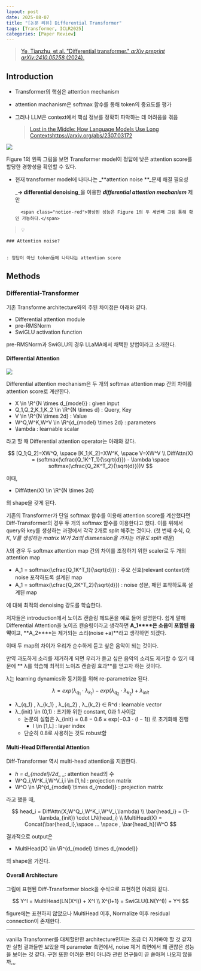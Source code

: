```yaml
---
layout: post
date: 2025-08-07
title: "[논문 리뷰] Differential Transformer"
tags: [Transformer, ICLR2025]
categories: [Paper Review]
---
```


> [Ye, Tianzhu, et al. "Differential transformer." ](https://arxiv.org/abs/2410.05258)[_arXiv preprint arXiv:2410.05258_](https://arxiv.org/abs/2410.05258)[ (2024).](https://arxiv.org/abs/2410.05258)



## Introduction

- Transformer의 핵심은 attention mechanism
- attention machanism은 softmax 함수를 통해 token의 중요도를 평가
- 그러나 LLM은 context에서 핵심 정보를 정확히 파악하는 데 어려움을 겪음

	> [Lost in the Middle: How Language Models Use Long Contextshttps://arxiv.org/abs/2307.03172](https://arxiv.org/abs/2307.03172)


![](https://prod-files-secure.s3.us-west-2.amazonaws.com/542b861c-36a8-4051-84e5-8804b6728dba/9083ea56-691a-4752-ae26-47f403431ac8/image.png?X-Amz-Algorithm=AWS4-HMAC-SHA256&X-Amz-Content-Sha256=UNSIGNED-PAYLOAD&X-Amz-Credential=ASIAZI2LB466XGS3BDHO%2F20250910%2Fus-west-2%2Fs3%2Faws4_request&X-Amz-Date=20250910T080130Z&X-Amz-Expires=3600&X-Amz-Security-Token=IQoJb3JpZ2luX2VjEH8aCXVzLXdlc3QtMiJHMEUCIHLje8dGQkRa69N%2FdZHZNmZLYz9YJLD49p3lL7WCCMRLAiEA0Tu0t%2BRsrNwSsDEik9KBfXqxILcO7%2Fm%2BrBzDT%2BFCY8IqiAQI6P%2F%2F%2F%2F%2F%2F%2F%2F%2F%2FARAAGgw2Mzc0MjMxODM4MDUiDBG4LqneYIuxjnCEYircA515lG2TC%2BnXG4ZIMRlpFeVNyXOJIQxKVL7WGcWvnVfioPLOeP14rqrMKYViyhfkMMfGOE2Lur%2FSD3J8TpXbRNzWBH89Xsu%2FDvfSGuI3YUN8Zm4K5gJK5Oh6APPjmx2ZErdvju%2Bz%2B1221vHVZmEeOlHjllUeXgrzCSIEfEJ%2BbkyYg%2FEZiq%2FR3mShz1mcPJClu68LAPXG4SKc9x%2BaHWMBw%2BPLCaV3TRffn8DucMnvXF7oHzcVHG7jbDcy67Ejmmgs0H%2FyAoGjodd7WzTSHU1Tr%2BTyB72%2FX%2FbcV7iV28qT14BtD41igcmOqij%2BRNEpRq0ICdRtRQk0yESUF6wyr3%2BhSqrPrek3%2FMgJPbLtjsjLTrZQhLrjhrmQeJDznNlIG194eghKBMJDwtOVdH6fLjUzqfzoCWkHBOTW8trm0DTPF5euFooaFSvJJurVALZGYfGZSvrNZVGV7e7f2I71zByXTWuIhEnC6vXXRf89JgNClLPzn%2BT2namwXOR68fUPFvEyztx8CZl0iVIJznFF%2BAbjgR9%2F8ptvWUjhKQbLiOP5FYQISnh0z4zj7x6TBDTv7jQmtMlxfV1h%2BDQg2iRPYUGNERzYy5IT4I0Q6wba%2F1ggWIexkPmaYWxf0RYg448WMI28hMYGOqUBP%2Be2vNqj3icxiihOBSJNt948mKXM1Gb5ubpbrdvzbunnnZyVWQtgM6w1FgP0GjfNqI48%2BBoX0pdPSHQVQfe5G3tJwct%2BmXV%2BC4l2MiA9kn9rfu92EbAoe98Ey1LR%2FZJ6BrQNW3q62jnI0PRytQdveyLUWcgApKd2HVidBvQPIJegYNiBwxDcT28fsfn%2F%2FvRCGKcG3oldyCSCrQxrJRI8%2Fg269Wgg&X-Amz-Signature=d3b51f8149690a2dc68a409196376ef5dde5c2c30fa63bbd1584d4669aebdbcb&X-Amz-SignedHeaders=host&x-amz-checksum-mode=ENABLED&x-id=GetObject)


Figure 1의 왼쪽 그림을 보면 Transformer model이 정답에 낮은 attention score를 할당한 경향성을 확인할 수 있다.

- 현재 transformer model에 나타나는 _**attention noise **_문제 해결 필요성

	_**→ differential denoising**_을 이용한 _**differential attention mechanism**_ 제안


		<span class="notion-red">향상된 성능은 Figure 1의 두 세번째 그림 통해 확인 가능하다.</span>


> 💡 


	### Attention noise?


	: 정답이 아닌 token들에 나타나는 attention score



## Methods



### Differential-Transformer


기존 Transforme architecture와의 주된 차이점은 아래와 같다.

- Differential attention module
- pre-RMSNorm
- SwiGLU activation function

pre-RMSNorm과 SwiGLU의 경우 LLaMA에서 채택한 방법이라고 소개한다.



#### Differential Attention


![](https://prod-files-secure.s3.us-west-2.amazonaws.com/542b861c-36a8-4051-84e5-8804b6728dba/116d70b2-1963-4810-9167-f4c7d8a06e8f/image.png?X-Amz-Algorithm=AWS4-HMAC-SHA256&X-Amz-Content-Sha256=UNSIGNED-PAYLOAD&X-Amz-Credential=ASIAZI2LB466XGS3BDHO%2F20250910%2Fus-west-2%2Fs3%2Faws4_request&X-Amz-Date=20250910T080130Z&X-Amz-Expires=3600&X-Amz-Security-Token=IQoJb3JpZ2luX2VjEH8aCXVzLXdlc3QtMiJHMEUCIHLje8dGQkRa69N%2FdZHZNmZLYz9YJLD49p3lL7WCCMRLAiEA0Tu0t%2BRsrNwSsDEik9KBfXqxILcO7%2Fm%2BrBzDT%2BFCY8IqiAQI6P%2F%2F%2F%2F%2F%2F%2F%2F%2F%2FARAAGgw2Mzc0MjMxODM4MDUiDBG4LqneYIuxjnCEYircA515lG2TC%2BnXG4ZIMRlpFeVNyXOJIQxKVL7WGcWvnVfioPLOeP14rqrMKYViyhfkMMfGOE2Lur%2FSD3J8TpXbRNzWBH89Xsu%2FDvfSGuI3YUN8Zm4K5gJK5Oh6APPjmx2ZErdvju%2Bz%2B1221vHVZmEeOlHjllUeXgrzCSIEfEJ%2BbkyYg%2FEZiq%2FR3mShz1mcPJClu68LAPXG4SKc9x%2BaHWMBw%2BPLCaV3TRffn8DucMnvXF7oHzcVHG7jbDcy67Ejmmgs0H%2FyAoGjodd7WzTSHU1Tr%2BTyB72%2FX%2FbcV7iV28qT14BtD41igcmOqij%2BRNEpRq0ICdRtRQk0yESUF6wyr3%2BhSqrPrek3%2FMgJPbLtjsjLTrZQhLrjhrmQeJDznNlIG194eghKBMJDwtOVdH6fLjUzqfzoCWkHBOTW8trm0DTPF5euFooaFSvJJurVALZGYfGZSvrNZVGV7e7f2I71zByXTWuIhEnC6vXXRf89JgNClLPzn%2BT2namwXOR68fUPFvEyztx8CZl0iVIJznFF%2BAbjgR9%2F8ptvWUjhKQbLiOP5FYQISnh0z4zj7x6TBDTv7jQmtMlxfV1h%2BDQg2iRPYUGNERzYy5IT4I0Q6wba%2F1ggWIexkPmaYWxf0RYg448WMI28hMYGOqUBP%2Be2vNqj3icxiihOBSJNt948mKXM1Gb5ubpbrdvzbunnnZyVWQtgM6w1FgP0GjfNqI48%2BBoX0pdPSHQVQfe5G3tJwct%2BmXV%2BC4l2MiA9kn9rfu92EbAoe98Ey1LR%2FZJ6BrQNW3q62jnI0PRytQdveyLUWcgApKd2HVidBvQPIJegYNiBwxDcT28fsfn%2F%2FvRCGKcG3oldyCSCrQxrJRI8%2Fg269Wgg&X-Amz-Signature=5bf9febadd4e6cc5d09a000f746608556da88e0ee5f4c44881b5559c41697fa4&X-Amz-SignedHeaders=host&x-amz-checksum-mode=ENABLED&x-id=GetObject)


Differential attention mechanism은 두 개의 softmax attention map 간의 차이를 attention score로 계산한다.

- X \in \R^{N \times d\_{model}} : given input
- Q\_1,Q\_2,K\_1,K\_2 \in \R^{N \times d} : Query, Key
- V \in \R^{N \times 2d} : Value
- W^Q,W^K,W^V \in \R^{d\_{model} \times 2d} : parameters
- \lambda : learnable scalar

라고 할 때 Differential attention operator는 아래와 같다.


$$
[Q_1;Q_2]=XW^Q, \space [K_1;K_2]=XW^K, \space V=XW^V \\
DiffAttn(X) = (softmax(\cfrac{Q_1K^T_1}{\sqrt{d}}) - \lambda \space softmax(\cfrac{Q_2K^T_2}{\sqrt{d}}))V
$$


이때,

- DiffAtten(X) \in \R^{N \times 2d}

의 shape을 갖게 된다.


기존의 Transformer가 단일 softmax 함수를 이용해 attention score를 계산했다면 Diff-Transformer의 경우 두 개의 softmax 함수를 이용한다고 했다. 이를 위해서 query와 key를 생성하는 과정에서 각각 2개로 split 해주는 것이다. <span class="notion-red">(첫 번째 수식, </span><span class="notion-red">_Q, K, V를 생성하는 matrix W가 2d의 dismension을 가지는 이유도 split 때문_</span><span class="notion-red">)</span>


 λ의 경우 두 softmax attention map 간의 차이를 조정하기 위한 scaler로 두 개의 attention map

- A\_1 = softmax(\cfrac{Q\_1K^T\_1}{\sqrt{d}}) : 주요 신호(relevant context)와 noise 포착하도록 설계된 map
- A\_1 = softmax(\cfrac{Q\_2K^T\_2}{\sqrt{d}}) : noise 성분, 패턴 포착하도록 설계된 map 

에 대해 최적의 denoising 강도를 학습한다.


저자들은 introduction에서 노이즈 캔슬링 헤드폰을 예로 들어 설명한다. 쉽게 말해 Differential Attention을 노이즈 캔슬링이라고 생각하면 **A\_1****은 소음이 포함된 음악**이고, **A\_2****는 제거되는 소리(noise +a)**라고 생각하면 되겠다. 


이때 두 map의 차이가 우리가 순수하게 듣고 싶은 음악이 되는 것이다. 


만약 과도하게 소리를 제거하게 되면 우리가 듣고 싶은 음악의 소리도 제거할 수 있기 때문에 ** λ를 학습해 최적의 노이즈 캔슬링 효과**를 얻고자 하는 것이다.


λ는 learning dynamics와 동기화를 위해 re-parametrize 된다.


$$
\lambda = exp(\lambda_{q_1} \cdot \lambda_{k_1}) - exp(\lambda_{q_2} \cdot \lambda_{k_2}) + \lambda_{init}
$$

- λ\_{q\_1} , λ\_{k\_1} , λ\_{q\_2} , λ\_{k\_2} ∈ R^d : learnable vector
- λ\_{init} \in (0,1) : 초기화 위한 constant, 0과 1 사이값
	- 논문의 실험은 λ\_{init} = 0.8 − 0.6 × exp(−0.3 · (l − 1)) 로 초기화해 진행
		- l \in [1,L] : layer index
	- 단순히 0.8로 사용하는 것도 robust함


#### **Multi-Head Differential Attention**


Diff-Transformer 역시 multi-head attention을 지원한다.

- _h = d\_{model}/2d__ _: attention head의 수
- W^Q\_i,W^K\_i,W^V\_i,i \in [1,h] : projection matrix
- W^O \in \R^{d\_{model} \times d\_{model}} : projection matrix

라고 했을 때,


$$
head_i = DiffAttn(X;W^Q_i,W^K_i,W^V_i,\lambda) \\
\bar{head_i} = (1-\lambda_{init}) \cdot LN(head_i) \\
MultiHead(X) = Concat(\bar{head_i},\space ... \space , \bar{head_h})W^O
$$


결과적으로 output은

- MultiHead(X) \in \R^{d\_{model} \times d\_{model}}

의 shape을 가진다.



#### Overall Architecture


그림에 표현된 Diff-Transformer block을 수식으로 표현하면 아래와 같다.


$$
Y^l = MultiHead(LN(X^l)) + X^l \\
X^{l+1} = SwiGLU(LN(Y^l)) + Y^l
$$


figure에는 표현하지 않았으나 MultiHead 이후, Normalize 이후 residual connection이 존재한다.


---


vanilla Transformer를 대체할만한 architecture인지는 조금 더 지켜봐야 할 것 같지만 실험 결과들만 보았을 때 parameter 측면에서, noise 제거 측면에서 꽤 괜찮은 성능을 보이는 것 같다. 구현 또한 어려운 편이 아니라 관련 연구들이 곧 쏟아져 나오지 않을까,,,

